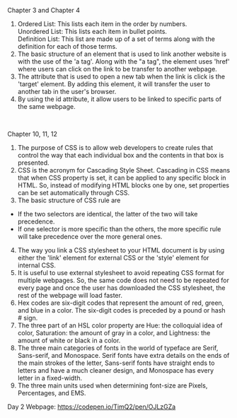 Chapter 3 and Chapter 4
1. Ordered List: This lists each item in the order by numbers. <br />
Unordered List: This lists each item in bullet points. <br />
Definition List: This list are made up of a set of terms along with the definition for each of those terms.
2. The basic structure of an element that is used to link another website is with the use of the 'a tag'.  Along with the "a tag", the element uses 'href' where users can click on the link to be transfer to another webpage.
3. The attribute that is used to open a new tab when the link is click is the 'target' element.  By adding this element, it will transfer the user to another tab in the user's browser.
4. By using the id attribute, it allow users to be linked to specific parts of the same webpage.
<br />

Chapter 10, 11, 12
1. The purpose of CSS is to allow web developers to create rules that control the way that each individual box and the contents in that box is presented.
2. CSS is the acronym for Cascading Style Sheet.  Cascading in CSS means that when CSS property is set, it can be applied to any specific block in HTML.  So, instead of modifying HTML blocks one by one, set properties can be set automatically through CSS.
3. The basic structure of CSS rule are <br />
- If the two selectors are identical, the latter of the two will take precedence. <br />
- If one selector is more specific than the others, the more specific rule will take precedence over the more general ones.
4. The way you link a CSS stylesheet to your HTML document is by using either the 'link' element for external CSS or the 'style' element for internal CSS.
5. It is useful to use external stylesheet to avoid repeating CSS format for multiple webpages.  So, the same code does not need to be repeated for every page and once the user has downloaded the CSS stylesheet, the rest of the webpage will load faster.
6. Hex codes are six-digit codes that represent the amount of red, green, and blue in a color.  The six-digit codes is preceded by a pound or hash # sign.
7. The three part of an HSL color property are Hue: the colloquial idea of color, Saturation: the amount of gray in a color, and Lightness: the amount of white or black in a color.
8. The three main categories of fonts in the world of typeface are Serif, Sans-serif, and Monospace.  Serif fonts have extra details on the ends of the main strokes of the letter, Sans-serif fonts have straight ends to letters and have a much cleaner design, and Monospace has every letter in a fixed-width.
9. The three main units used when determining font-size are Pixels, Percentages, and EMS.

Day 2 Webpage: https://codepen.io/TimQ2/pen/OJLzGZa
